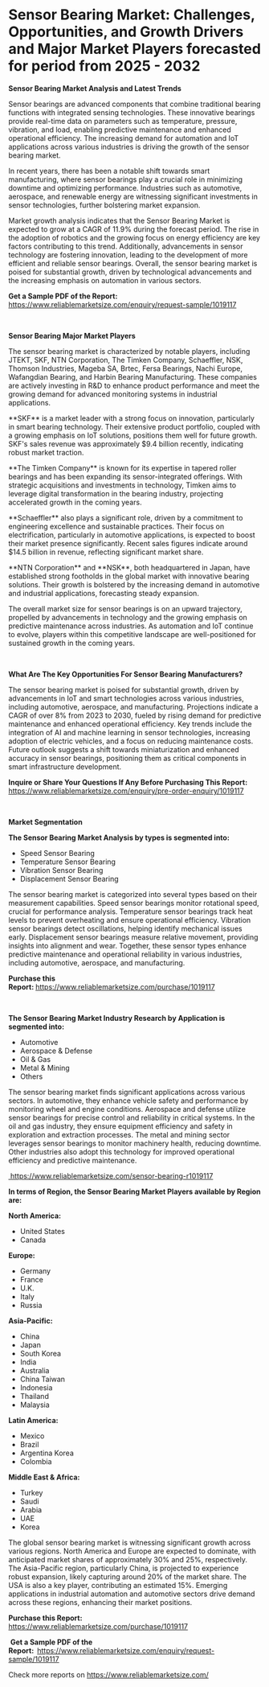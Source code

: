 <p><h1>Sensor Bearing Market: Challenges, Opportunities, and Growth Drivers and Major Market Players forecasted for period from 2025 - 2032</h1></p><p><strong>Sensor Bearing Market Analysis and Latest Trends</strong></p>
<p><p>Sensor bearings are advanced components that combine traditional bearing functions with integrated sensing technologies. These innovative bearings provide real-time data on parameters such as temperature, pressure, vibration, and load, enabling predictive maintenance and enhanced operational efficiency. The increasing demand for automation and IoT applications across various industries is driving the growth of the sensor bearing market.</p><p>In recent years, there has been a notable shift towards smart manufacturing, where sensor bearings play a crucial role in minimizing downtime and optimizing performance. Industries such as automotive, aerospace, and renewable energy are witnessing significant investments in sensor technologies, further bolstering market expansion. </p><p>Market growth analysis indicates that the Sensor Bearing Market is expected to grow at a CAGR of 11.9% during the forecast period. The rise in the adoption of robotics and the growing focus on energy efficiency are key factors contributing to this trend. Additionally, advancements in sensor technology are fostering innovation, leading to the development of more efficient and reliable sensor bearings. Overall, the sensor bearing market is poised for substantial growth, driven by technological advancements and the increasing emphasis on automation in various sectors.</p></p>
<p><strong>Get a Sample PDF of the Report:&nbsp;</strong> <a href="https://www.reliablemarketsize.com/enquiry/request-sample/1019117?utm_campaign=2526&utm_medium=2&utm_source=Github&utm_content=ia&utm_term=10042025&utm_id=sensor-bearing">https://www.reliablemarketsize.com/enquiry/request-sample/1019117</a></p>
<p>&nbsp;</p>
<p><strong>Sensor Bearing Major Market Players</strong></p>
<p><p>The sensor bearing market is characterized by notable players, including JTEKT, SKF, NTN Corporation, The Timken Company, Schaeffler, NSK, Thomson Industries, Mageba SA, Brtec, Fersa Bearings, Nachi Europe, Wafangdian Bearing, and Harbin Bearing Manufacturing. These companies are actively investing in R&D to enhance product performance and meet the growing demand for advanced monitoring systems in industrial applications.</p><p>**SKF** is a market leader with a strong focus on innovation, particularly in smart bearing technology. Their extensive product portfolio, coupled with a growing emphasis on IoT solutions, positions them well for future growth. SKF's sales revenue was approximately $9.4 billion recently, indicating robust market traction.</p><p>**The Timken Company** is known for its expertise in tapered roller bearings and has been expanding its sensor-integrated offerings. With strategic acquisitions and investments in technology, Timken aims to leverage digital transformation in the bearing industry, projecting accelerated growth in the coming years.</p><p>**Schaeffler** also plays a significant role, driven by a commitment to engineering excellence and sustainable practices. Their focus on electrification, particularly in automotive applications, is expected to boost their market presence significantly. Recent sales figures indicate around $14.5 billion in revenue, reflecting significant market share.</p><p>**NTN Corporation** and **NSK**, both headquartered in Japan, have established strong footholds in the global market with innovative bearing solutions. Their growth is bolstered by the increasing demand in automotive and industrial applications, forecasting steady expansion.</p><p>The overall market size for sensor bearings is on an upward trajectory, propelled by advancements in technology and the growing emphasis on predictive maintenance across industries. As automation and IoT continue to evolve, players within this competitive landscape are well-positioned for sustained growth in the coming years.</p></p>
<p>&nbsp;</p>
<p><strong>What Are The Key Opportunities For Sensor Bearing Manufacturers?</strong></p>
<p><p>The sensor bearing market is poised for substantial growth, driven by advancements in IoT and smart technologies across various industries, including automotive, aerospace, and manufacturing. Projections indicate a CAGR of over 8% from 2023 to 2030, fueled by rising demand for predictive maintenance and enhanced operational efficiency. Key trends include the integration of AI and machine learning in sensor technologies, increasing adoption of electric vehicles, and a focus on reducing maintenance costs. Future outlook suggests a shift towards miniaturization and enhanced accuracy in sensor bearings, positioning them as critical components in smart infrastructure development.</p></p>
<p><strong>Inquire or Share Your Questions If Any Before Purchasing This Report:</strong> <a href="https://www.reliablemarketsize.com/enquiry/pre-order-enquiry/1019117?utm_campaign=2526&utm_medium=2&utm_source=Github&utm_content=ia&utm_term=10042025&utm_id=sensor-bearing">https://www.reliablemarketsize.com/enquiry/pre-order-enquiry/1019117</a></p>
<p>&nbsp;</p>
<p><strong>Market Segmentation</strong></p>
<p><strong>The Sensor Bearing Market Analysis by types is segmented into:</strong></p>
<p><ul><li>Speed Sensor Bearing</li><li>Temperature Sensor Bearing</li><li>Vibration Sensor Bearing</li><li>Displacement Sensor Bearing</li></ul></p>
<p><p>The sensor bearing market is categorized into several types based on their measurement capabilities. Speed sensor bearings monitor rotational speed, crucial for performance analysis. Temperature sensor bearings track heat levels to prevent overheating and ensure operational efficiency. Vibration sensor bearings detect oscillations, helping identify mechanical issues early. Displacement sensor bearings measure relative movement, providing insights into alignment and wear. Together, these sensor types enhance predictive maintenance and operational reliability in various industries, including automotive, aerospace, and manufacturing.</p></p>
<p><strong>Purchase this Report:&nbsp;</strong><a href="https://www.reliablemarketsize.com/purchase/1019117?utm_campaign=2526&utm_medium=2&utm_source=Github&utm_content=ia&utm_term=10042025&utm_id=sensor-bearing">https://www.reliablemarketsize.com/purchase/1019117</a></p>
<p>&nbsp;</p>
<p><strong>The Sensor Bearing Market Industry Research by Application is segmented into:</strong></p>
<p><ul><li>Automotive</li><li>Aerospace & Defense</li><li>Oil & Gas</li><li>Metal & Mining</li><li>Others</li></ul></p>
<p><p>The sensor bearing market finds significant applications across various sectors. In automotive, they enhance vehicle safety and performance by monitoring wheel and engine conditions. Aerospace and defense utilize sensor bearings for precise control and reliability in critical systems. In the oil and gas industry, they ensure equipment efficiency and safety in exploration and extraction processes. The metal and mining sector leverages sensor bearings to monitor machinery health, reducing downtime. Other industries also adopt this technology for improved operational efficiency and predictive maintenance.</p></p>
<p><a href="https://www.reliablemarketsize.com/sensor-bearing-r1019117?utm_campaign=2526&utm_medium=2&utm_source=Github&utm_content=ia&utm_term=10042025&utm_id=sensor-bearing">&nbsp;https://www.reliablemarketsize.com/sensor-bearing-r1019117</a></p>
<p><strong>In terms of Region, the Sensor Bearing Market Players available by Region are:</strong></p>
<p>
    <p> <strong> North America: </strong>
        <ul>
            <li>United States</li>
            <li>Canada</li>
        </ul>
        </p> 
    <p> <strong> Europe: </strong>
        <ul>
            <li>Germany</li>
            <li>France</li>
            <li>U.K.</li>
            <li>Italy</li>
            <li>Russia</li>
        </ul>
        </p> 
    <p> <strong> Asia-Pacific: </strong>
        <ul>
            <li>China</li>
            <li>Japan</li>
            <li>South Korea</li>
            <li>India</li>
            <li>Australia</li>
            <li>China Taiwan</li>
            <li>Indonesia</li>
            <li>Thailand</li>
            <li>Malaysia</li>
        </ul>
        </p> 
    <p> <strong> Latin America: </strong>
        <ul>
            <li>Mexico</li>
            <li>Brazil</li>
            <li>Argentina Korea</li>
            <li>Colombia</li>
        </ul>
        </p> 
    <p> <strong> Middle East & Africa: </strong>
        <ul>
            <li>Turkey</li>
            <li>Saudi</li>
            <li>Arabia</li>
            <li>UAE</li>
            <li>Korea</li>
        </ul>
    </p>
    </p>
<p><p>The global sensor bearing market is witnessing significant growth across various regions. North America and Europe are expected to dominate, with anticipated market shares of approximately 30% and 25%, respectively. The Asia-Pacific region, particularly China, is projected to experience robust expansion, likely capturing around 20% of the market share. The USA is also a key player, contributing an estimated 15%. Emerging applications in industrial automation and automotive sectors drive demand across these regions, enhancing their market positions.</p></p>
<p><strong>Purchase this Report: </strong><a href="https://www.reliablemarketsize.com/purchase/1019117?utm_campaign=2526&utm_medium=2&utm_source=Github&utm_content=ia&utm_term=10042025&utm_id=sensor-bearing">https://www.reliablemarketsize.com/purchase/1019117</a></p>
<p>&nbsp;<strong>Get a Sample PDF of the Report:&nbsp;&nbsp;</strong><a href="https://www.reliablemarketsize.com/enquiry/request-sample/1019117?utm_campaign=2526&utm_medium=2&utm_source=Github&utm_content=ia&utm_term=10042025&utm_id=sensor-bearing">https://www.reliablemarketsize.com/enquiry/request-sample/1019117</a></p>
<p><strong></strong></p>
<p>Check more reports on <a href="https://www.reliablemarketsize.com/?utm_campaign=2526&utm_medium=2&utm_source=Github&utm_content=ia&utm_term=10042025&utm_id=sensor-bearing">https://www.reliablemarketsize.com/</a></p>